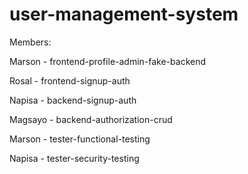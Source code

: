 # user-management-system

Members:

Marson - frontend-profile-admin-fake-backend

Rosal - frontend-signup-auth

Napisa - backend-signup-auth

Magsayo - backend-authorization-crud

Marson - tester-functional-testing

Napisa - tester-security-testing

